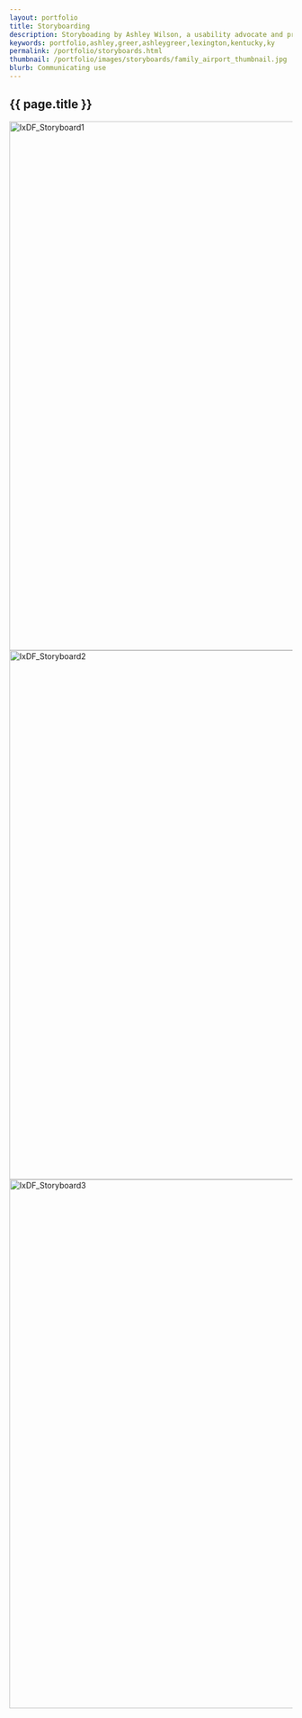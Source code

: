 ```yaml
---
layout: portfolio
title: Storyboarding
description: Storyboading by Ashley Wilson, a usability advocate and programmer in Lexington, KY.
keywords: portfolio,ashley,greer,ashleygreer,lexington,kentucky,ky
permalink: /portfolio/storyboards.html
thumbnail: /portfolio/images/storyboards/family_airport_thumbnail.jpg
blurb: Communicating use
---
```


## {{ page.title }}

<img src="{{ site.baseurl }}/portfolio/images/storyboards/IxDF_Storyboard1.jpg" alt="IxDF_Storyboard1" width="940" />
<img src="{{ site.baseurl }}/portfolio/images/storyboards/IxDF_Storyboard2.jpg" alt="IxDF_Storyboard2" width="940" />
<img src="{{ site.baseurl }}/portfolio/images/storyboards/IxDF_Storyboard3.jpg" alt="IxDF_Storyboard3" width="940" />
